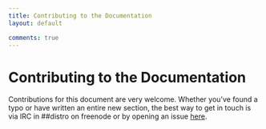 ```yaml
---
title: Contributing to the Documentation
layout: default

comments: true
---
```


Contributing to the Documentation
=================================

Contributions for this document are very welcome. Whether you've found a typo or have written an 
entire new section, the best way to get in touch is via IRC in ##distro on freenode or by opening
an issue [here](https://github.com/distro/packo/issues).
